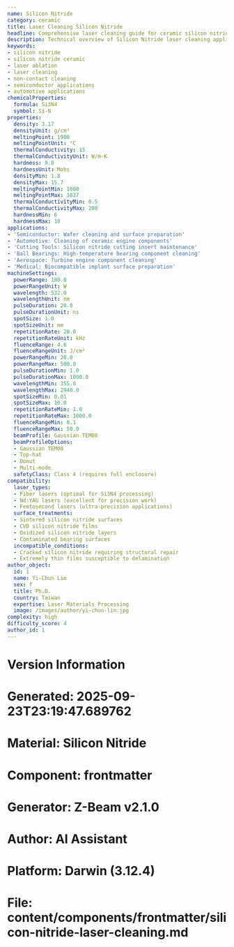 ```yaml
---
name: Silicon Nitride
category: ceramic
title: Laser Cleaning Silicon Nitride
headline: Comprehensive laser cleaning guide for ceramic silicon nitride
description: Technical overview of Silicon Nitride laser cleaning applications and parameters
keywords:
- silicon nitride
- silicon nitride ceramic
- laser ablation
- laser cleaning
- non-contact cleaning
- semiconductor applications
- automotive applications
chemicalProperties:
  formula: Si3N4
  symbol: Si-N
properties:
  density: 3.17
  densityUnit: g/cm³
  meltingPoint: 1900
  meltingPointUnit: °C
  thermalConductivity: 15
  thermalConductivityUnit: W/m·K
  hardness: 9.0
  hardnessUnit: Mohs
  densityMin: 1.8
  densityMax: 15.7
  meltingPointMin: 1000
  meltingPointMax: 3827
  thermalConductivityMin: 0.5
  thermalConductivityMax: 200
  hardnessMin: 6
  hardnessMax: 10
applications:
- 'Semiconductor: Wafer cleaning and surface preparation'
- 'Automotive: Cleaning of ceramic engine components'
- 'Cutting Tools: Silicon nitride cutting insert maintenance'
- 'Ball Bearings: High-temperature bearing component cleaning'
- 'Aerospace: Turbine engine component cleaning'
- 'Medical: Biocompatible implant surface preparation'
machineSettings:
  powerRange: 180.0
  powerRangeUnit: W
  wavelength: 532.0
  wavelengthUnit: nm
  pulseDuration: 20.0
  pulseDurationUnit: ns
  spotSize: 1.0
  spotSizeUnit: mm
  repetitionRate: 20.0
  repetitionRateUnit: kHz
  fluenceRange: 4.6
  fluenceRangeUnit: J/cm²
  powerRangeMin: 20.0
  powerRangeMax: 500.0
  pulseDurationMin: 1.0
  pulseDurationMax: 1000.0
  wavelengthMin: 355.0
  wavelengthMax: 2940.0
  spotSizeMin: 0.01
  spotSizeMax: 10.0
  repetitionRateMin: 1.0
  repetitionRateMax: 1000.0
  fluenceRangeMin: 0.1
  fluenceRangeMax: 50.0
  beamProfile: Gaussian TEM00
  beamProfileOptions:
  - Gaussian TEM00
  - Top-hat
  - Donut
  - Multi-mode
  safetyClass: Class 4 (requires full enclosure)
compatibility:
  laser_types:
  - Fiber lasers (optimal for Si3N4 processing)
  - Nd:YAG lasers (excellent for precision work)
  - Femtosecond lasers (ultra-precision applications)
  surface_treatments:
  - Sintered silicon nitride surfaces
  - CVD silicon nitride films
  - Oxidized silicon nitride layers
  - Contaminated bearing surfaces
  incompatible_conditions:
  - Cracked silicon nitride requiring structural repair
  - Extremely thin films susceptible to delamination
author_object:
  id: 1
  name: Yi-Chun Lin
  sex: f
  title: Ph.D.
  country: Taiwan
  expertise: Laser Materials Processing
  image: /images/author/yi-chun-lin.jpg
complexity: high
difficulty_score: 4
author_id: 1
---
```



# Version Information
# Generated: 2025-09-23T23:19:47.689762
# Material: Silicon Nitride
# Component: frontmatter
# Generator: Z-Beam v2.1.0
# Author: AI Assistant
# Platform: Darwin (3.12.4)
# File: content/components/frontmatter/silicon-nitride-laser-cleaning.md